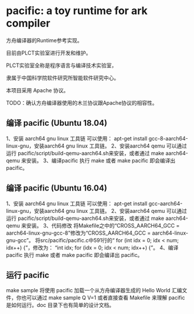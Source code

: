 # pacific: a toy runtime for ark compiler

方舟编译器的Runtime参考实现。

目前由PLCT实验室进行开发和维护。

PLCT实验室全称是程序语言与编译技术实验室，

隶属于中国科学院软件研究所智能软件研究中心。

本项目采用 Apache 协议。

TODO：确认方舟编译器使用的木兰协议跟Apache协议的相容性。

## 编译 pacific (Ubuntu 18.04)
1、安装 aarch64 gnu linux 工具链
  可以使用： apt-get install gcc-8-aarch64-linux-gnu，安装aarch64 gnu linux 工具链。
2、安装aarch64 qemu
  可以通过运行 pacific/script/build-qemu-aarch64.sh来安装，或者通过 make aarch64-qemu 来安装。
3、编译pacific
  执行 make 或者 make pacific 即会编译出 pacific。

## 编译 pacific (Ubuntu 16.04)
1、安装 aarch64 gnu linux 工具链
  可以使用： apt-get install gcc-aarch64-linux-gnu，安装aarch64 gnu linux 工具链。
2、安装aarch64 qemu
  可以通过运行 pacific/script/build-qemu-aarch64.sh来安装，或者通过 make aarch64-qemu 来安装。
3、代码修改
  将Makefile之中的“CROSS_AARCH64_GCC = aarch64-linux-gnu-gcc-8”修改为“CROSS_AARCH64_GCC = aarch64-linux-gnu-gcc”。
  将src/pacific/pacific.c中591行的“  for (int idx = 0; idx < num; idx++) {”，修改为：
  “int idx;
  for (idx = 0; idx < num; idx++) {”。
4、编译pacific
  执行 make 或者 make pacific 即会编译出 pacific。

## 运行 pacific

make sample 将使用 pacific 加载一个从方舟编译器生成的 Hello World 汇编文件，你也可以通过 make sample Q V=1 或者直接查看 Makefile 来理解 pacific 是如何运行。doc 目录下也有简单的设计文档。
